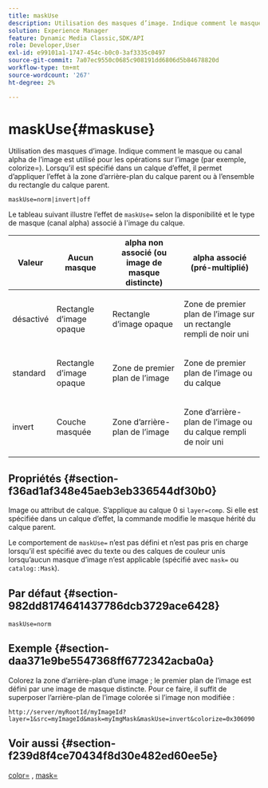 ```yaml
---
title: maskUse
description: Utilisation des masques d’image. Indique comment le masque ou canal alpha de l’image est utilisé pour les opérations sur l’image (par exemple, colorize=). Lorsqu’il est spécifié dans un calque d’effet, il permet d’appliquer l’effet à la zone d’arrière-plan du calque parent ou à l’ensemble du rectangle du calque parent.
solution: Experience Manager
feature: Dynamic Media Classic,SDK/API
role: Developer,User
exl-id: e99101a1-1747-454c-b0c0-3af3335c0497
source-git-commit: 7a07ec9550c0685c908191dd6806d5b84678820d
workflow-type: tm+mt
source-wordcount: '267'
ht-degree: 2%

---
```


# maskUse{#maskuse}

Utilisation des masques d’image. Indique comment le masque ou canal alpha de l’image est utilisé pour les opérations sur l’image (par exemple, colorize=). Lorsqu’il est spécifié dans un calque d’effet, il permet d’appliquer l’effet à la zone d’arrière-plan du calque parent ou à l’ensemble du rectangle du calque parent.

`maskUse=norm|invert|off`

Le tableau suivant illustre l’effet de `maskUse=` selon la disponibilité et le type de masque (canal alpha) associé à l&#39;image du calque.

<table id="table_B765F6A765F548948531AF26DA0B4360"> 
 <thead> 
  <tr> 
   <th class="entry"> <b> Valeur</b> </th> 
   <th class="entry"> <b> Aucun masque</b> </th> 
   <th class="entry"> <b> alpha non associé (ou image de masque distincte)</b> </th> 
   <th class="entry"> <b> alpha associé (pré-multiplié)</b> </th> 
  </tr> 
 </thead>
 <tbody> 
  <tr> 
   <td> <p> <span class="codeph"> désactivé </span> </p> </td> 
   <td> <p> Rectangle d’image opaque </p> </td> 
   <td> <p> Rectangle d’image opaque </p> </td> 
   <td> <p> Zone de premier plan de l’image sur un rectangle rempli de noir uni </p> </td> 
  </tr> 
  <tr> 
   <td> <p> <span class="codeph"> standard </span> </p> </td> 
   <td> <p> Rectangle d’image opaque </p> </td> 
   <td> <p> Zone de premier plan de l’image </p> </td> 
   <td> <p> Zone de premier plan de l’image ou du calque </p> </td> 
  </tr> 
  <tr> 
   <td> <p> <span class="codeph"> invert </span> </p> </td> 
   <td> <p> Couche masquée </p> </td> 
   <td> <p> Zone d’arrière-plan de l’image </p> </td> 
   <td> <p> Zone d’arrière-plan de l’image ou du calque rempli de noir uni </p> </td> 
  </tr> 
 </tbody> 
</table>

## Propriétés {#section-f36ad1af348e45aeb3eb336544df30b0}

Image ou attribut de calque. S’applique au calque 0 si `layer=comp`. Si elle est spécifiée dans un calque d’effet, la commande modifie le masque hérité du calque parent.

Le comportement de `maskUse=` n’est pas défini et n’est pas pris en charge lorsqu’il est spécifié avec du texte ou des calques de couleur unis lorsqu’aucun masque d’image n’est applicable (spécifié avec `mask=` ou `catalog::Mask`).

## Par défaut {#section-982dd8174641437786dcb3729ace6428}

`maskUse=norm`

## Exemple {#section-daa371e9be5547368ff6772342acba0a}

Colorez la zone d’arrière-plan d’une image ; le premier plan de l’image est défini par une image de masque distincte. Pour ce faire, il suffit de superposer l’arrière-plan de l’image colorée si l’image non modifiée :

`http://server/myRootId/myImageId?layer=1&src=myImageId&mask=myImgMask&maskUse=invert&colorize=0x306090`

## Voir aussi {#section-f239d8f4ce70434f8d30e482ed60ee5e}

[color=](/help/aem-is-ir-api/is-api/http-ref/image-serving-api-ref/c-http-protocol-reference/c-data-types/r-is-http-color.md) , [mask=](../../../../../is-api/http-ref/image-serving-api-ref/c-http-protocol-reference/c-command-reference/r-mask.md#reference-922254e027404fb890b850e2723ee06e)
